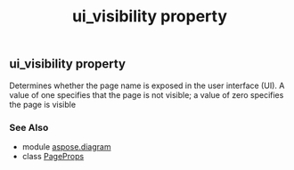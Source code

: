 ﻿---
title: ui_visibility property
second_title: Aspose.Diagram for Python via .NET API References
description: 
type: docs
weight: 170
url: /python-net/aspose.diagram/pageprops/ui_visibility/
is_root: false
---

## ui_visibility property


Determines whether the page name is exposed in the user interface (UI).
A value of one specifies that the page is not visible; a value of zero specifies the page is visible

### See Also
* module [aspose.diagram](../../)
* class [PageProps](/diagram/python-net/aspose.diagram/pageprops)
